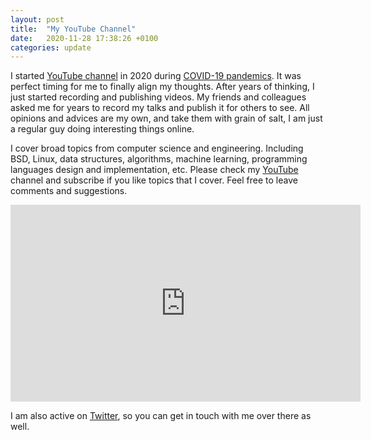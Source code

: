 ```yaml
---
layout: post
title:  "My YouTube Channel"
date:   2020-11-28 17:38:26 +0100
categories: update
---
```

I started [YouTube channel][youtube] in 2020 during [COVID-19 pandemics][covid19]. It was perfect timing for me to finally align my thoughts. After years of thinking, I just started recording and publishing videos. My friends and colleagues asked me for years to record my talks and publish it for others to see. All opinions and advices are my own, and take them with grain of salt, I am just a regular guy doing interesting things online.

I cover broad topics from computer science and engineering. Including BSD, Linux, data structures, algorithms, machine learning, programming languages design and implementation, etc. Please check my [YouTube][youtube] channel and subscribe if you like topics that I cover. Feel free to leave comments and suggestions.

<iframe width="560" height="315" src="https://www.youtube-nocookie.com/embed/nhe9FRPkmWw" frameborder="0" allow="accelerometer; autoplay; clipboard-write; encrypted-media; gyroscope; picture-in-picture" allowfullscreen></iframe>

I am also active on [Twitter][twitter], so you can get in touch with me over there as well.

[youtube]: https://youtube.com/MarkoTasic
[twitter]: https://twitter.com/mtasic85
[covid19]: https://en.wikipedia.org/wiki/COVID-19_pandemic
